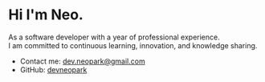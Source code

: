 # Hi I'm Neo.

As a software developer with a year of professional experience.  
I am committed to continuous learning, innovation, and knowledge sharing.

- Contact me: [dev.neopark@gmail.com](mailto:dev.neopark@gmail.com)
- GitHub: <a href="https://github.com/devneopark" target="_blank">devneopark</a>

